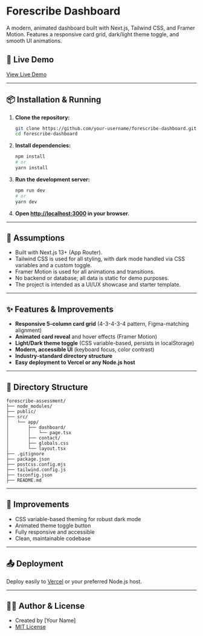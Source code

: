 # Forescribe Dashboard

A modern, animated dashboard built with Next.js, Tailwind CSS, and Framer Motion. Features a responsive card grid, dark/light theme toggle, and smooth UI animations.

## 🚀 Live Demo

[View Live Demo](https://your-vercel-demo-link.vercel.app)

---

## 📦 Installation & Running

1. **Clone the repository:**
   ```bash
   git clone https://github.com/your-username/forescribe-dashboard.git
   cd forescribe-dashboard
   ```
2. **Install dependencies:**
   ```bash
   npm install
   # or
   yarn install
   ```
3. **Run the development server:**
   ```bash
   npm run dev
   # or
   yarn dev
   ```
4. **Open [http://localhost:3000](http://localhost:3000) in your browser.**

---

## 📝 Assumptions
- Built with Next.js 13+ (App Router).
- Tailwind CSS is used for all styling, with dark mode handled via CSS variables and a custom toggle.
- Framer Motion is used for all animations and transitions.
- No backend or database; all data is static for demo purposes.
- The project is intended as a UI/UX showcase and starter template.

---

## ✨ Features & Improvements
- **Responsive 5-column card grid** (4-3-4-3-4 pattern, Figma-matching alignment)
- **Animated card reveal** and hover effects (Framer Motion)
- **Light/Dark theme toggle** (CSS variable-based, persists in localStorage)
- **Modern, accessible UI** (keyboard focus, color contrast)
- **Industry-standard directory structure**
- **Easy deployment to Vercel or any Node.js host**

---

## 📁 Directory Structure

```
forescribe-assessment/
├── node_modules/
├── public/
├── src/
│   └── app/
│       ├── dashboard/
│       │   └── page.tsx
│       ├── contact/
│       ├── globals.css
│       └── layout.tsx
├── .gitignore
├── package.json
├── postcss.config.mjs
├── tailwind.config.js
├── tsconfig.json
├── README.md
```

---

## 🌟 Improvements
- CSS variable-based theming for robust dark mode
- Animated theme toggle button
- Fully responsive and accessible
- Clean, maintainable codebase

---

## 📤 Deployment

Deploy easily to [Vercel](https://vercel.com/) or your preferred Node.js host.

---

## 🧑‍💻 Author & License

- Created by [Your Name]
- [MIT License](LICENSE)
